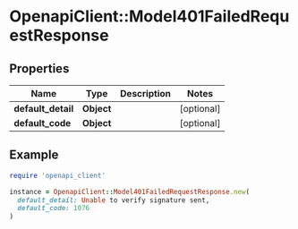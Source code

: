 # OpenapiClient::Model401FailedRequestResponse

## Properties

| Name | Type | Description | Notes |
| ---- | ---- | ----------- | ----- |
| **default_detail** | **Object** |  | [optional] |
| **default_code** | **Object** |  | [optional] |

## Example

```ruby
require 'openapi_client'

instance = OpenapiClient::Model401FailedRequestResponse.new(
  default_detail: Unable to verify signature sent,
  default_code: 1076
)
```

